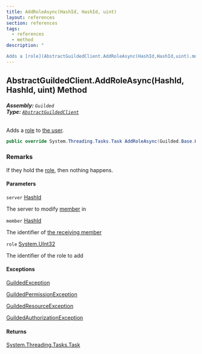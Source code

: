 ```yaml
---
title: AddRoleAsync(HashId, HashId, uint)
layout: references
section: references
tags:
  - references
  - method
description: "

Adds a [role](AbstractGuildedClient.AddRoleAsync(HashId,HashId,uint).md#Guilded.AbstractGuildedClient.AddRoleAsync(Guilded.Base.HashId,Guilded.Base.HashId,uint).role 'Guilded.AbstractGuildedClient.AddRoleAsync(Guilded.Base.HashId, Guilded.Base.HashId, uint).role') to [the user](User.md 'Guilded.Base.Users.User')."
---
```


## AbstractGuildedClient.AddRoleAsync(HashId, HashId, uint) Method
###### **Assembly:** `Guilded`<br/>**Type:** [`AbstractGuildedClient`](AbstractGuildedClient.md 'Guilded.AbstractGuildedClient')

Adds a [role](AbstractGuildedClient.AddRoleAsync(HashId,HashId,uint).md#Guilded.AbstractGuildedClient.AddRoleAsync(Guilded.Base.HashId,Guilded.Base.HashId,uint).role 'Guilded.AbstractGuildedClient.AddRoleAsync(Guilded.Base.HashId, Guilded.Base.HashId, uint).role') to [the user](User.md 'Guilded.Base.Users.User').

```csharp
public override System.Threading.Tasks.Task AddRoleAsync(Guilded.Base.HashId server, Guilded.Base.HashId member, uint role);
```

### Remarks
  
If they hold the [role](AbstractGuildedClient.AddRoleAsync(HashId,HashId,uint).md#Guilded.AbstractGuildedClient.AddRoleAsync(Guilded.Base.HashId,Guilded.Base.HashId,uint).role 'Guilded.AbstractGuildedClient.AddRoleAsync(Guilded.Base.HashId, Guilded.Base.HashId, uint).role'), then nothing happens.
#### Parameters

<a name='Guilded.AbstractGuildedClient.AddRoleAsync(Guilded.Base.HashId,Guilded.Base.HashId,uint).server'></a>

`server` [HashId](HashId.md 'Guilded.Base.HashId')

The server to modify [member](Member.md 'Guilded.Base.Servers.Member') in

<a name='Guilded.AbstractGuildedClient.AddRoleAsync(Guilded.Base.HashId,Guilded.Base.HashId,uint).member'></a>

`member` [HashId](HashId.md 'Guilded.Base.HashId')

The identifier of [the receiving member](Member.md 'Guilded.Base.Servers.Member')

<a name='Guilded.AbstractGuildedClient.AddRoleAsync(Guilded.Base.HashId,Guilded.Base.HashId,uint).role'></a>

`role` [System.UInt32](https://docs.microsoft.com/en-us/dotnet/api/System.UInt32 'System.UInt32')

The identifier of the role to add

#### Exceptions

[GuildedException](GuildedException.md 'Guilded.Base.GuildedException')

[GuildedPermissionException](GuildedPermissionException.md 'Guilded.Base.GuildedPermissionException')

[GuildedResourceException](GuildedResourceException.md 'Guilded.Base.GuildedResourceException')

[GuildedAuthorizationException](GuildedAuthorizationException.md 'Guilded.Base.GuildedAuthorizationException')

#### Returns
[System.Threading.Tasks.Task](https://docs.microsoft.com/en-us/dotnet/api/System.Threading.Tasks.Task 'System.Threading.Tasks.Task')